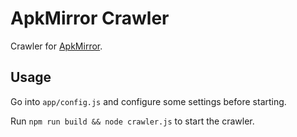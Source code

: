 # ApkMirror Crawler

Crawler for [ApkMirror](http://www.apkmirror.com/).

## Usage

Go into `app/config.js` and configure some settings before starting.

Run `npm run build && node crawler.js` to start the crawler.